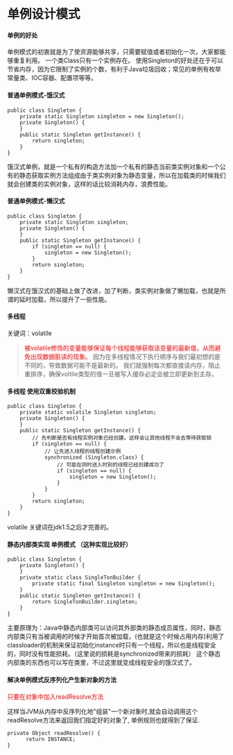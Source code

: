 # 单例设计模式


#### 单例的好处
单例模式的初衷就是为了使资源能够共享，只需要赋值或者初始化一次，大家都能够重复利用。
一个类Class只有一个实例存在。 使用Singleton的好处还在于可以节省内存，因为它限制了实例的个数，有利于Java垃圾回收；常见的单例有枚举常量类、IOC容器、配置项等等。

#### 普通单例模式-饿汉式
```
public class Singleton {
    private static Singleton singleton = new Singleton();
    private Singleton() {
    }
    public static Singleton getInstance() {
        return singleton;
    }
}
```
饿汉式单例，就是一个私有的构造方法加一个私有的静态当前类实例对象和一个公有的静态获取实例方法组成由于类实例对象为静态变量，所以在加载类的时候我们就会创建类的实例对象，这样的话比较消耗内存，浪费性能。 
<!--more-->
#### 普通单例模式-懒汉式
```
public class Singleton {
    private static Singleton singleton;
    private Singleton() {
    }
    public static Singleton getInstance() {
        if (singleton == null) {
            singleton = new Singleton();
        }
        return singleton;
    }
}
```
懒汉式在饿汉式的基础上做了改进，加了判断，类实例对象做了懒加载，也就是所谓的延时加载，所以提升了一些性能。

#### 多线程
关键词：volatile 
> <font color=red>被volatile修饰的变量能够保证每个线程能够获取该变量的最新值，从而避免出现数据脏读的现象。</font>
> 因为在多线程情况下执行顺序与我们最初想的是不同的，导致数据可能不是最新的。
我们就强制每次都直接读内存，阻止重排序，确保voltile类型的值一旦被写入缓存必定会被立即更新到主存。
#### 多线程 使用双重校验机制
```
public class Singleton {
    private static volatile Singleton singleton;
    private Singleton() {
    }
    public static Singleton getInstance() {
        // 先判断是否有线程实例对象已经创建。这样会让其他线程不会去等待获取锁
        if (singleton == null) {
            // 让先进入线程的线程创建示例
            synchronized (Singleton.class) {
                // 可能在同时进入时别的线程已经创建成功了
                if (singleton == null) {
                    singleton = new Singleton();
                }
            }
        }
        return singleton;
    }
}
```
volatile 关键词在jdk1.5之后才完善的。
#### 静态内部类实现 单例模式 （这种实现比较好）
```
public class Singleton {
    private Singleton() {
    }
    private static class SingleTonBuilder {
        private static final Singleton singleton = new Singleton();
    }
    public static Singleton getInstance() {
        return SingleTonBuilder.singleton;
    }
}
```
主要原理为：Java中静态内部类可以访问其外部类的静态成员属性，同时，静态内部类只有当被调用的时候才开始首次被加载，(也就是这个时候占用内存)利用了classloader的机制来保证初始化instance时只有一个线程，所以也是线程安全的，同时没有性能损耗。（这里说的损耗是synchronized带来的损耗）
这个静态内部类的东西也可以写在类里，不过这里就变成线程安全的饿汉式了。

#### 解决单例模式反序列化产生新对象的方法
<font color=red>只要在对象中加入readResolve方法</font>

这样当JVM从内存中反序列化地"组装"一个新对象时,就会自动调用这个 readResolve方法来返回我们指定好的对象了, 单例规则也就得到了保证.
```
private Object readResolve() {
      return INSTANCE;
}
```


